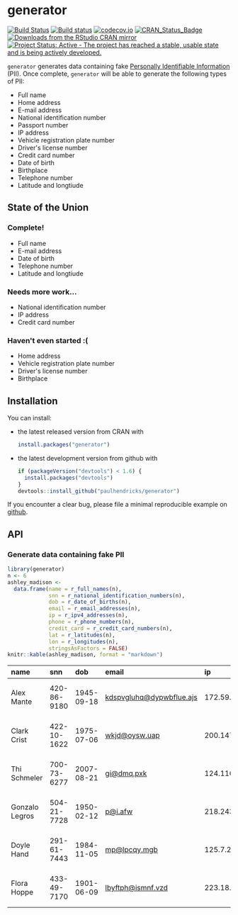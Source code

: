 <!-- README.md is generated from README.Rmd. Please edit that file -->
generator
=========

[![Build Status](https://travis-ci.org/paulhendricks/generator.png?branch=master)](https://travis-ci.org/paulhendricks/generator) [![Build status](https://ci.appveyor.com/api/projects/status/c5vv1efvrsynt4js/branch/master?svg=true)](https://ci.appveyor.com/project/paulhendricks/generator/branch/master) [![codecov.io](http://codecov.io/github/paulhendricks/generator/coverage.svg?branch=master)](http://codecov.io/github/paulhendricks/generator?branch=master) [![CRAN\_Status\_Badge](http://www.r-pkg.org/badges/version/generator)](http://cran.r-project.org/package=generator) [![Downloads from the RStudio CRAN mirror](http://cranlogs.r-pkg.org/badges/generator)](http://cran.rstudio.com/package=generator) [![Project Status: Active - The project has reached a stable, usable state and is being actively developed.](http://www.repostatus.org/badges/0.1.0/active.svg)](http://www.repostatus.org/#active)

`generator` generates data containing fake [Personally Identifiable Information](https://en.wikipedia.org/wiki/Personally_identifiable_information) (PII). Once complete, `generator` will be able to generate the following types of PII:

-   Full name
-   Home address
-   E-mail address
-   National identification number
-   Passport number
-   IP address
-   Vehicle registration plate number
-   Driver's license number
-   Credit card number
-   Date of birth
-   Birthplace
-   Telephone number
-   Latitude and longtiude

State of the Union
------------------

### Complete!

-   Full name
-   E-mail address
-   Date of birth
-   Telephone number
-   Latitude and longtiude

### Needs more work...

-   National identification number
-   IP address
-   Credit card number

### Haven't even started :(

-   Home address
-   Vehicle registration plate number
-   Driver's license number
-   Birthplace

Installation
------------

You can install:

-   the latest released version from CRAN with

    ``` r
    install.packages("generator")
    ```

-   the latest development version from github with

    ``` r
    if (packageVersion("devtools") < 1.6) {
      install.packages("devtools")
    }
    devtools::install_github("paulhendricks/generator")
    ```

If you encounter a clear bug, please file a minimal reproducible example on [github](https://github.com/paulhendricks/generator/issues).

API
---

### Generate data containing fake PII

``` r
library(generator)
n <- 6
ashley_madison <- 
  data.frame(name = r_full_names(n), 
             snn = r_national_identification_numbers(n), 
             dob = r_date_of_births(n), 
             email = r_email_addresses(n), 
             ip = r_ipv4_addresses(n), 
             phone = r_phone_numbers(n), 
             credit_card = r_credit_card_numbers(n), 
             lat = r_latitudes(n), 
             lon = r_longitudes(n), 
             stringsAsFactors = FALSE)
knitr::kable(ashley_madison, format = "markdown")
```

| name           | snn         | dob        | email                      | ip              | phone      | credit\_card        |        lat|           lon|
|:---------------|:------------|:-----------|:---------------------------|:----------------|:-----------|:--------------------|----------:|-------------:|
| Alex Mante     | 420-86-9180 | 1945-09-18 | <kdspvgluhq@dypwbflue.ajs> | 172.59.19.217   | 8418178792 | 3313-9649-3934-2528 |   18.89703|  -118.7255111|
| Clark Crist    | 422-10-1622 | 1975-07-06 | <wkjd@oysw.uap>            | 200.147.153.249 | 8622983485 | 6825-8559-9775-7325 |   11.18969|  -109.0269611|
| Thi Schmeler   | 700-73-6277 | 2007-08-21 | <gi@dmq.pxk>               | 124.110.169.225 | 9183564682 | 7821-8092-1639-5719 |   56.60028|    10.1514796|
| Gonzalo Legros | 504-21-7728 | 1950-02-12 | <p@i.afw>                  | 218.243.32.205  | 6757817915 | 1265-4278-5408-1176 |   71.84609|     0.6211906|
| Doyle Hand     | 291-61-7443 | 1984-11-05 | <mp@lpcqy.mgb>             | 125.7.222.196   | 6533482175 | 5496-7131-9557-8734 |   63.73876|   -78.5213517|
| Flora Hoppe    | 433-49-7170 | 1901-06-09 | <lbyftph@ismnf.vzd>        | 223.18.77.129   | 5631233157 | 7765-9611-7210-1116 |  -30.98201|   -95.4947307|
